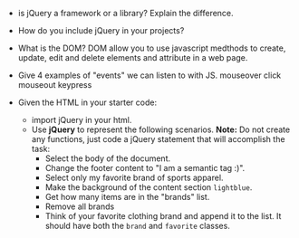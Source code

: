 - is jQuery a framework or a library? Explain the difference.

- How do you include jQuery in your projects?
   
- What is the DOM?
DOM allow you to use javascript medthods to create, update, edit and delete elements and attribute in a web page. 

- Give 4 examples of "events" we can listen to with JS.
mouseover
click
mouseout
keypress

- Given the HTML in your starter code:
  - import jQuery in your html.
  - Use **jQuery** to represent the following scenarios.
  **Note:** Do not create any functions, just code a jQuery statement that will accomplish the task:
    - Select the body of the document.
    - Change the footer content to "I am a semantic tag :)".
    - Select only my favorite brand of sports apparel.
    - Make the background of the content section `lightblue`.
    - Get how many items are in the "brands" list.
    - Remove all brands
    - Think of your favorite clothing brand and append it to the list. It should have both the `brand` and `favorite` classes.

     
